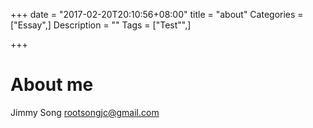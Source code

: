 +++
date = "2017-02-20T20:10:56+08:00"
title = "about"
Categories = ["Essay",]
Description = ""
Tags = ["Test"",]

+++

# About me
Jimmy Song
rootsongjc@gmail.com

